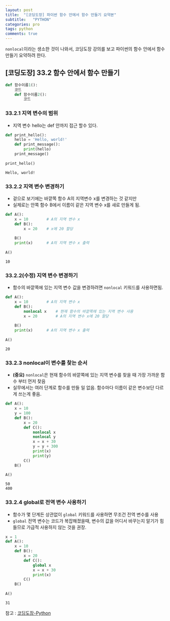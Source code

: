 ```yaml
---
layout: post
title:  "[코딩도장] 파이썬 함수 안에서 함수 만들기 요약본"
subtitle:   "PYTHON"
categories: pro
tags: python
comments: true
---
```


```nonlocal```이라는 생소한 것이 나와서, 코딩도장 강의를 보고 파이썬의 함수 안에서 함수 만들기 요약하려 한다.



## [코딩도장] 33.2 함수 안에서 함수 만들기


```python
def 함수이름1():
    코드
    def 함수이름2():
        코드
```

### 33.2.1  지역 변수의 범위

- 지역 변수 hello는 def 안까지 접근 할수 있다.


```python
def print_hello():
    hello = 'Hello, world!'
    def print_message():
        print(hello)
    print_message() 
 
print_hello()
```

    Hello, world!
    

### 33.2.2  지역 변수 변경하기

- 겉으로 보기에는 바깥쪽 함수 A의 지역변수 x를 변경하는 것 같지만
- 실제로는 안쪽 함수 B에서 이름이 같은 지역 변수 x를 새로 만들게 됨.


```python
def A():
    x = 10        # A의 지역 변수 x
    def B():
        x = 20    # x에 20 할당
 
    B()
    print(x)      # A의 지역 변수 x 출력
 
A()
```

    10
    

### 33.2.2(수정)  지역 변수 변경하기

- 함수의 바깥쪽에 있는 지역 변수 값을 변경하려면 ```nonlocal``` 키워드를 사용하면됨.


```python
def A():
    x = 10        # A의 지역 변수 x
    def B():
        nonlocal x    # 현재 함수의 바깥쪽에 있는 지역 변수 사용
        x = 20        # A의 지역 변수 x에 20 할당
 
    B()
    print(x)      # A의 지역 변수 x 출력
 
A()
```

    20
    

### 33.2.3  nonlocal이 변수를 찾는 순서

- **(중요)** ```nonlocal```은 현재 함수의 바깥쪽에 있는 지역 변수를 찾을 때 가장 가까운 함수 부터 먼저 찾음
- 실무에서는 여러 단계로 함수를 만들 일 없음. 함수마다 이름이 같은 변수보단 다르게 쓰는게 좋음.


```python
def A():
    x = 10
    y = 100
    def B():
        x = 20
        def C():
            nonlocal x
            nonlocal y
            x = x + 30
            y = y + 300
            print(x)
            print(y)
        C()
    B()
 
A()
```

    50
    400
    

### 33.2.4  global로 전역 변수 사용하기

- 함수가 몇 단계든 상관없이  ```global``` 키워드를 사용하면 무조건 전역 변수를 사용
- ```global``` 전역 변수는 코드가 복잡해졌을때, 변수의 값을 어디서 바꾸는지 알기가 힘들므로 가급적 사용하지 않는 것을 권장.


```python
x = 1
def A():
    x = 10
    def B():
        x = 20
        def C():
            global x
            x = x + 30
            print(x)
        C()
    B()
 
A()
```

    31
    



참고 : [코딩도장-Python](https://dojang.io/mod/page/view.php?id=2365)

